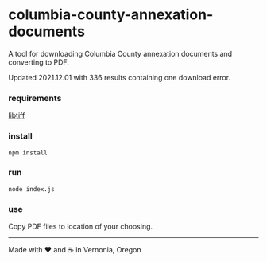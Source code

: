# columbia-county-annexation-documents

A tool for downloading Columbia County annexation documents and converting to PDF.

Updated 2021.12.01 with 336 results containing one download error.

### requirements

[libtiff](http://www.libtiff.org/)

### install

```shell
npm install
```

### run

```shell
node index.js
```

### use

Copy PDF files to location of your choosing.

***

Made with :heart: and :coffee: in Vernonia, Oregon

